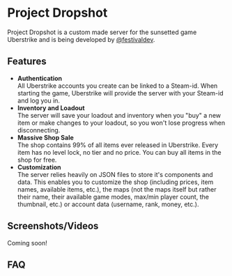 # Project Dropshot
Project Dropshot is a custom made server for the sunsetted game Uberstrike and is being developed by [@festivaldev](https://github.com/festivaldev).

## Features
- **Authentication**  
All Uberstrike accounts you create can be linked to a Steam-id. When starting the game, Uberstrike will provide the server with your Steam-id and log you in.
- **Inventory and Loadout**  
The server will save your loadout and inventory when you "buy" a new item or make changes to your loadout, so you won't lose progress when disconnecting.
- **Massive Shop Sale**  
The shop contains 99% of all items ever released in Uberstrike. Every item has no level lock, no tier and no price. You can buy all items in the shop for free.
- **Customization**  
The server relies heavily on JSON files to store it's components and data. This enables you to customize the shop (including prices, item names, available items, etc.), the maps (not the maps itself but rather their name, their available game modes, max/min player count, the thumbnail, etc.) or account data (username, rank, money, etc.).
  
## Screenshots/Videos
Coming soon!

## FAQ

